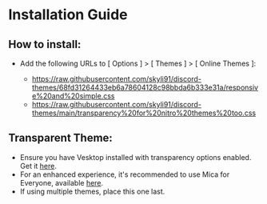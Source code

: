 # Installation Guide

## How to install:

- Add the following URLs to [ Options ] > [ Themes ] > [ Online Themes ]:

   - https://raw.githubusercontent.com/skyli91/discord-themes/68fd31264433eb6a78604128c98bbda6b333e31a/responsive%20and%20simple.css
   - https://raw.githubusercontent.com/skyli91/discord-themes/main/transparency%20for%20nitro%20themes%20too.css

## Transparent Theme:

- Ensure you have Vesktop installed with transparency options enabled. Get it [here](https://github.com/Vencord/Vesktop/releases).
- For an enhanced experience, it's recommended to use Mica for Everyone, available [here](https://github.com/MicaForEveryone/MicaForEveryone/releases).
- If using multiple themes, place this one last.
